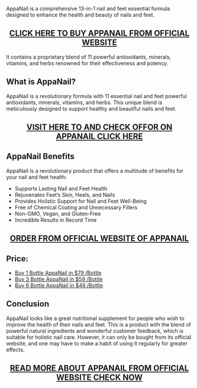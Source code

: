<p>AppaNail is a comprehensive 13-in-1 nail and feet essential formula designed to enhance the health and beauty of nails and feet.</p>
<h2 style="text-align: center;"><a href="https://sale365day.com/order-appanail">CLICK HERE TO BUY APPANAIL FROM OFFICIAL WEBSITE</a></h2>
<p>It contains a proprietary blend of 11 powerful antioxidants, minerals, vitamins, and herbs renowned for their effectiveness and potency.</p>
<h2 style="text-align: left;">What is AppaNail?</h2>
<p style="text-align: left;">AppaNail is a revolutionary formula with 11 essential nail and feet powerful antioxidants, minerals, vitamins, and herbs. This unique blend is meticulously designed to support healthy and beautiful nails and feet.</p>
<h2 style="text-align: center;"><a href="https://sale365day.com/order-appanail">VISIT HERE TO AND CHECK OFFOR ON APPANAIL CLICK HERE</a></h2>
<h2 style="text-align: left;">AppaNail Benefits</h2>
<p style="text-align: left;">AppaNail is a revolutionary product that offers a multitude of benefits for your nail and feet health:</p>
<ul style="text-align: left;">
<li>Supports Lasting Nail and Feet Health</li>
<li>Rejuvenates Feet&rsquo;s Skin, Heels, and Nails</li>
<li>Provides Holistic Support for Nail and Feet Well-Being</li>
<li>Free of Chemical Coating and Unnecessary Fillers</li>
<li>Non-GMO, Vegan, and Gluten-Free</li>
<li>Incredible Results in Record Time</li>
</ul>
<h2 style="text-align: center;"><a href="https://sale365day.com/order-appanail">ORDER FROM OFFICIAL WEBSITE OF APPANAIL</a></h2>
<h2 style="text-align: left;">Price:</h2>
<ul style="text-align: left;">
<li><a href="https://sale365day.com/order-appanail">Buy 1 Bottle AppaNail in $79 /Bottle</a></li>
<li><a href="https://sale365day.com/order-appanail">Buy 3 Bottle AppaNail in $59 /Bottle</a></li>
<li><a href="https://sale365day.com/order-appanail">Buy 6 Bottle AppaNail in $49 /Bottle</a></li>
</ul>
<h2 style="text-align: left;">Conclusion</h2>
<p style="text-align: left;">AppaNail looks like a great nutritional supplement for people who wish to improve the health of their nails and feet. This is a product with the blend of powerful natural ingredients and wonderful customer feedback, which is suitable for holistic nail care. However, it can only be bought from its official website, and one may have to make a habit of using it regularly for greater effects.</p>
<h2 style="text-align: center;"><a href="https://sale365day.com/order-appanail">READ MORE ABOUT APPANAIL FROM OFFICIAL WEBSITE CHECK NOW</a></h2>
